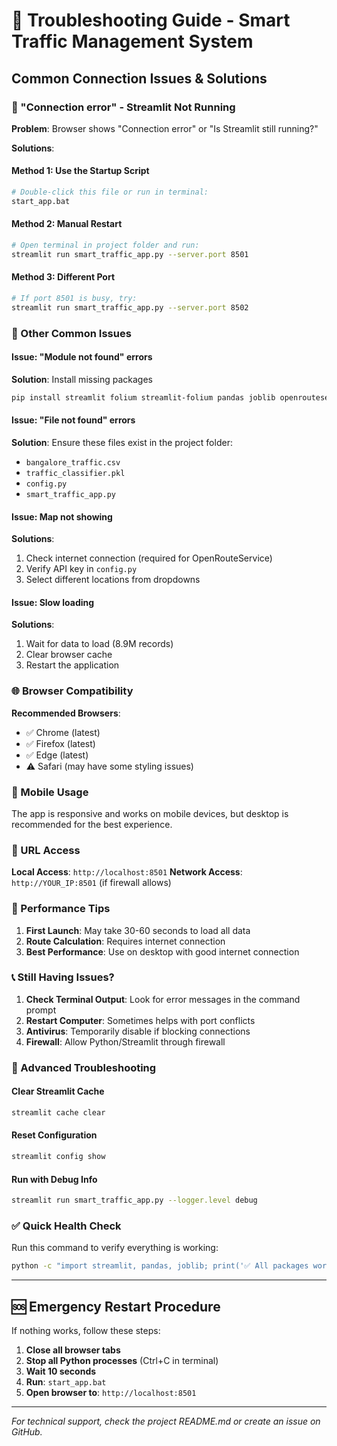 # 🔧 Troubleshooting Guide - Smart Traffic Management System

## Common Connection Issues & Solutions

### 🚨 "Connection error" - Streamlit Not Running

**Problem**: Browser shows "Connection error" or "Is Streamlit still running?"

**Solutions**:

#### Method 1: Use the Startup Script
```bash
# Double-click this file or run in terminal:
start_app.bat
```

#### Method 2: Manual Restart
```bash
# Open terminal in project folder and run:
streamlit run smart_traffic_app.py --server.port 8501
```

#### Method 3: Different Port
```bash
# If port 8501 is busy, try:
streamlit run smart_traffic_app.py --server.port 8502
```

### 🐛 Other Common Issues

#### Issue: "Module not found" errors
**Solution**: Install missing packages
```bash
pip install streamlit folium streamlit-folium pandas joblib openrouteservice plotly scikit-learn
```

#### Issue: "File not found" errors
**Solution**: Ensure these files exist in the project folder:
- `bangalore_traffic.csv`
- `traffic_classifier.pkl`
- `config.py`
- `smart_traffic_app.py`

#### Issue: Map not showing
**Solutions**:
1. Check internet connection (required for OpenRouteService)
2. Verify API key in `config.py`
3. Select different locations from dropdowns

#### Issue: Slow loading
**Solutions**:
1. Wait for data to load (8.9M records)
2. Clear browser cache
3. Restart the application

### 🌐 Browser Compatibility

**Recommended Browsers**:
- ✅ Chrome (latest)
- ✅ Firefox (latest)
- ✅ Edge (latest)
- ⚠️ Safari (may have some styling issues)

### 📱 Mobile Usage

The app is responsive and works on mobile devices, but desktop is recommended for the best experience.

### 🔗 URL Access

**Local Access**: `http://localhost:8501`
**Network Access**: `http://YOUR_IP:8501` (if firewall allows)

### 🚀 Performance Tips

1. **First Launch**: May take 30-60 seconds to load all data
2. **Route Calculation**: Requires internet connection
3. **Best Performance**: Use on desktop with good internet connection

### 📞 Still Having Issues?

1. **Check Terminal Output**: Look for error messages in the command prompt
2. **Restart Computer**: Sometimes helps with port conflicts
3. **Antivirus**: Temporarily disable if blocking connections
4. **Firewall**: Allow Python/Streamlit through firewall

### 🔧 Advanced Troubleshooting

#### Clear Streamlit Cache
```bash
streamlit cache clear
```

#### Reset Configuration
```bash
streamlit config show
```

#### Run with Debug Info
```bash
streamlit run smart_traffic_app.py --logger.level debug
```

### ✅ Quick Health Check

Run this command to verify everything is working:
```bash
python -c "import streamlit, pandas, joblib; print('✅ All packages working')"
```

---

## 🆘 Emergency Restart Procedure

If nothing works, follow these steps:

1. **Close all browser tabs**
2. **Stop all Python processes** (Ctrl+C in terminal)
3. **Wait 10 seconds**
4. **Run**: `start_app.bat`
5. **Open browser to**: `http://localhost:8501`

---

*For technical support, check the project README.md or create an issue on GitHub.*
